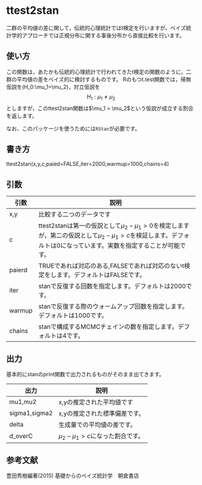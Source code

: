 <script async src="https://cdn.mathjax.org/mathjax/latest/MathJax.js?config=TeX-AMS_CHTML">
</script>

# ttest2stan
二群の平均値の差に関して，伝統的心理統計ではt検定を行いますが，ベイズ統計学的アプローチでは正規分布に関する事後分布から直接比較を行います。　

## 使い方
この関数は，あたかも伝統的心理統計で行われてきたt検定の関数のように，二群の平均値の差をベイズ的に検討するものです。
Rのもつt.test関数では，帰無仮説を\(H_0:\mu_1=\mu_2\)，対立仮説を$$H_1:\mu_1 \neq \mu_2$$としますが，このttest2stan関数は\$\mu_1 > \mu_2\$という仮説が成立する割合を返します。

なお、このパッケージを使うためには`RStan`が必要です。

## 書き方
ttest2stan(x,y,c,paied=FALSE,iter=2000,warmup=1000,chains=4)

## 引数

引数 | 説明
---- | -------------
x,y  | 比較する二つのデータです
c    | ttest2stanは第一の仮説として$\mu_2 - \mu_1 \gt 0$を検定しますが，第二の仮説として$\mu_2 - \mu_1 \gt c$を検証します。デフォルトは$0$になっています。実数を指定することが可能です。
paierd | TRUEであれば対応のある,FALSEであれば対応のないt検定をします。デフォルトはFALSEです。
iter | stanで反復する回数を指定します。デフォルトは2000です。
warmup | stanで反復する際のウォームアップ回数を指定します。デフォルトは1000です。
chains | stanで構成するMCMCチェインの数を指定します。デフォルトは4です。

## 出力

基本的にstanのprint関数で出力されるものがそのまま出てきます。

出力 | 説明
---- | -------------
mu1,mu2 | x,yの推定された平均値です
sigma1,sigma2 | x,yの推定された標準偏差です。
delta | 生成量での平均値の差です。
d_overC | $\mu_2 - \mu_1 \gt c$になった割合です。

## 参考文献
豊田秀樹編著(2015) 基礎からのベイズ統計学　朝倉書店

